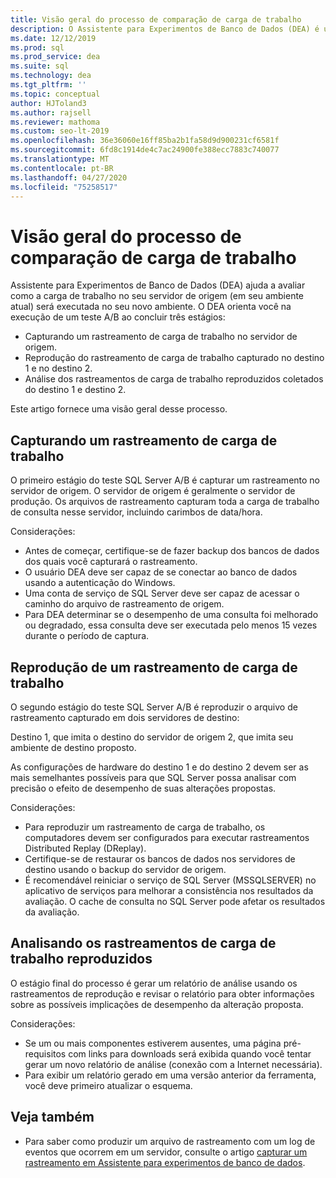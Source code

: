 ```yaml
---
title: Visão geral do processo de comparação de carga de trabalho
description: O Assistente para Experimentos de Banco de Dados (DEA) é uma solução de teste A/B para alterações em ambientes SQL Server, como atualizações ou novos índices.
ms.date: 12/12/2019
ms.prod: sql
ms.prod_service: dea
ms.suite: sql
ms.technology: dea
ms.tgt_pltfrm: ''
ms.topic: conceptual
author: HJToland3
ms.author: rajsell
ms.reviewer: mathoma
ms.custom: seo-lt-2019
ms.openlocfilehash: 36e36060e16ff85ba2b1fa58d9d900231cf6581f
ms.sourcegitcommit: 6fd8c1914de4c7ac24900fe388ecc7883c740077
ms.translationtype: MT
ms.contentlocale: pt-BR
ms.lasthandoff: 04/27/2020
ms.locfileid: "75258517"
---
```

# <a name="overview-of-the-workload-comparison-process"></a>Visão geral do processo de comparação de carga de trabalho

Assistente para Experimentos de Banco de Dados (DEA) ajuda a avaliar como a carga de trabalho no seu servidor de origem (em seu ambiente atual) será executada no seu novo ambiente. O DEA orienta você na execução de um teste A/B ao concluir três estágios:

- Capturando um rastreamento de carga de trabalho no servidor de origem.
- Reprodução do rastreamento de carga de trabalho capturado no destino 1 e no destino 2.
- Análise dos rastreamentos de carga de trabalho reproduzidos coletados do destino 1 e destino 2.

Este artigo fornece uma visão geral desse processo.

## <a name="capturing-a-workload-trace"></a>Capturando um rastreamento de carga de trabalho

O primeiro estágio do teste SQL Server A/B é capturar um rastreamento no servidor de origem. O servidor de origem é geralmente o servidor de produção. Os arquivos de rastreamento capturam toda a carga de trabalho de consulta nesse servidor, incluindo carimbos de data/hora.

Considerações:

- Antes de começar, certifique-se de fazer backup dos bancos de dados dos quais você capturará o rastreamento.
- O usuário DEA deve ser capaz de se conectar ao banco de dados usando a autenticação do Windows.
- Uma conta de serviço de SQL Server deve ser capaz de acessar o caminho do arquivo de rastreamento de origem.
- Para DEA determinar se o desempenho de uma consulta foi melhorado ou degradado, essa consulta deve ser executada pelo menos 15 vezes durante o período de captura.

## <a name="replaying-a-workload-trace"></a>Reprodução de um rastreamento de carga de trabalho

O segundo estágio do teste SQL Server A/B é reproduzir o arquivo de rastreamento capturado em dois servidores de destino:

Destino 1, que imita o destino do servidor de origem 2, que imita seu ambiente de destino proposto.

As configurações de hardware do destino 1 e do destino 2 devem ser as mais semelhantes possíveis para que SQL Server possa analisar com precisão o efeito de desempenho de suas alterações propostas.

Considerações:

- Para reproduzir um rastreamento de carga de trabalho, os computadores devem ser configurados para executar rastreamentos Distributed Replay (DReplay).
- Certifique-se de restaurar os bancos de dados nos servidores de destino usando o backup do servidor de origem.
- É recomendável reiniciar o serviço de SQL Server (MSSQLSERVER) no aplicativo de serviços para melhorar a consistência nos resultados da avaliação. O cache de consulta no SQL Server pode afetar os resultados da avaliação.

## <a name="analyzing-the-replayed-workload-traces"></a>Analisando os rastreamentos de carga de trabalho reproduzidos

O estágio final do processo é gerar um relatório de análise usando os rastreamentos de reprodução e revisar o relatório para obter informações sobre as possíveis implicações de desempenho da alteração proposta.

Considerações:

- Se um ou mais componentes estiverem ausentes, uma página pré-requisitos com links para downloads será exibida quando você tentar gerar um novo relatório de análise (conexão com a Internet necessária).
- Para exibir um relatório gerado em uma versão anterior da ferramenta, você deve primeiro atualizar o esquema.

## <a name="see-also"></a>Veja também

- Para saber como produzir um arquivo de rastreamento com um log de eventos que ocorrem em um servidor, consulte o artigo [capturar um rastreamento em Assistente para experimentos de banco de dados](database-experimentation-assistant-capture-trace.md).